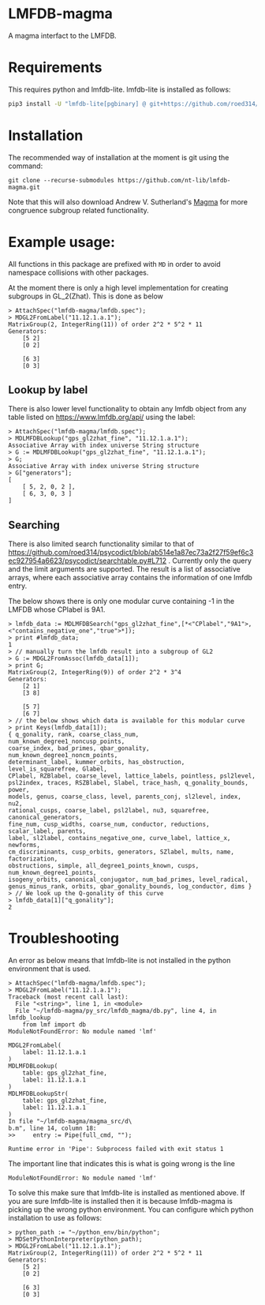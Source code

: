 # LMFDB-magma

A magma interfact to the LMFDB.

# Requirements

This requires python and lmfdb-lite. lmfdb-lite is installed as follows:

```bash
pip3 install -U "lmfdb-lite[pgbinary] @ git+https://github.com/roed314/lmfdb-lite.git"
```

# Installation

The recommended way of installation at the moment is git using the command:

```
git clone --recurse-submodules https://github.com/nt-lib/lmfdb-magma.git
```

Note that this will also download Andrew V. Sutherland's 
[Magma](https://github.com/AndrewVSutherland/Magma) for more congruence subgroup related functionality.

# Example usage:

All functions in this package are prefixed with `MD` in order to avoid namespace collisions with other packages.

At the moment there is only a high level implementation for creating subgroups
in GL_2(Zhat). This is done as below

```magma
> AttachSpec("lmfdb-magma/lmfdb.spec");
> MDGL2FromLabel("11.12.1.a.1");
MatrixGroup(2, IntegerRing(11)) of order 2^2 * 5^2 * 11
Generators:
    [5 2]
    [0 2]

    [6 3]
    [0 3]
```

## Lookup by label

There is also lower level functionality to obtain any lmfdb object from any table listed on https://www.lmfdb.org/api/ using the label:

```magma
> AttachSpec("lmfdb-magma/lmfdb.spec");
> MDLMFDBLookup("gps_gl2zhat_fine", "11.12.1.a.1");
Associative Array with index universe String structure
> G := MDLMFDBLookup("gps_gl2zhat_fine", "11.12.1.a.1");
> G;
Associative Array with index universe String structure
> G["generators"];
[
    [ 5, 2, 0, 2 ],
    [ 6, 3, 0, 3 ]
]
```

## Searching

There is also limited search functionality similar to that of https://github.com/roed314/psycodict/blob/ab514e1a87ec73a2f27f59ef6c3ec927954a6623/psycodict/searchtable.py#L712 . Currently only the query and the limit arguments are supported. The result is a list of associative arrays, where each associative array contains the information of one lmfdb entry. 

The below shows there is only one modular curve containing -1 in the LMFDB whose CPlabel is 9A1.

```magma
> lmfdb_data := MDLMFDBSearch("gps_gl2zhat_fine",[*<"CPlabel","9A1">,<"contains_negative_one","true">*]);
> print #lmfdb_data;
1
> // manually turn the lmfdb result into a subgroup of GL2
> G := MDGL2FromAssoc(lmfdb_data[1]);
> print G;
MatrixGroup(2, IntegerRing(9)) of order 2^2 * 3^4
Generators:
    [2 1]
    [3 8]

    [5 7]
    [6 7]
> // the below shows which data is available for this modular curve
> print Keys(lmfdb_data[1]);
{ q_gonality, rank, coarse_class_num, num_known_degree1_noncusp_points, 
coarse_index, bad_primes, qbar_gonality, num_known_degree1_noncm_points, 
determinant_label, kummer_orbits, has_obstruction, level_is_squarefree, Glabel, 
CPlabel, RZBlabel, coarse_level, lattice_labels, pointless, psl2level, 
psl2index, traces, RSZBlabel, Slabel, trace_hash, q_gonality_bounds, power, 
models, genus, coarse_class, level, parents_conj, sl2level, index, nu2, 
rational_cusps, coarse_label, psl2label, nu3, squarefree, canonical_generators, 
fine_num, cusp_widths, coarse_num, conductor, reductions, scalar_label, parents,
label, sl2label, contains_negative_one, curve_label, lattice_x, newforms, 
cm_discriminants, cusp_orbits, generators, SZlabel, mults, name, factorization, 
obstructions, simple, all_degree1_points_known, cusps, num_known_degree1_points,
isogeny_orbits, canonical_conjugator, num_bad_primes, level_radical, 
genus_minus_rank, orbits, qbar_gonality_bounds, log_conductor, dims }
> // We look up the Q-gonality of this curve
> lmfdb_data[1]["q_gonality"];
2

```

# Troubleshooting

An error as below means that lmfdb-lite is not installed in the python
environment that is used. 

```magma
> AttachSpec("lmfdb-magma/lmfdb.spec");
> MDGL2FromLabel("11.12.1.a.1");
Traceback (most recent call last):
  File "<string>", line 1, in <module>
  File "~/lmfdb-magma/py_src/lmfdb_magma/db.py", line 4, in lmfdb_lookup
    from lmf import db
ModuleNotFoundError: No module named 'lmf'

MDGL2FromLabel(
    label: 11.12.1.a.1
)
MDLMFDBLookup(
    table: gps_gl2zhat_fine,
    label: 11.12.1.a.1
)
MDLMFDBLookupStr(
    table: gps_gl2zhat_fine,
    label: 11.12.1.a.1
)
In file "~/lmfdb-magma/magma_src/d\
b.m", line 14, column 18:
>>     entry := Pipe(full_cmd, "");
                    ^
Runtime error in 'Pipe': Subprocess failed with exit status 1
```

The important line that indicates this is what is going wrong is the line

```
ModuleNotFoundError: No module named 'lmf'
```

To solve this make sure that lmfdb-lite is installed as mentioned above. If you are sure lmfdb-lite is installed then it is because lmfdb-magma is picking up the wrong python environment. You can configure which python installation to use as follows:

```magma
> python_path := "~/python_env/bin/python";
> MDSetPythonInterpreter(python_path);
> MDGL2FromLabel("11.12.1.a.1");                                               
MatrixGroup(2, IntegerRing(11)) of order 2^2 * 5^2 * 11
Generators:
    [5 2]
    [0 2]

    [6 3]
    [0 3]
```

